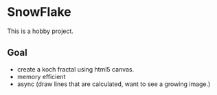 SnowFlake
=========

This is a hobby project. 

Goal
----
- create a koch fractal using html5 canvas.
- memory efficient
- async (draw lines that are calculated, want to see a growing image.)
